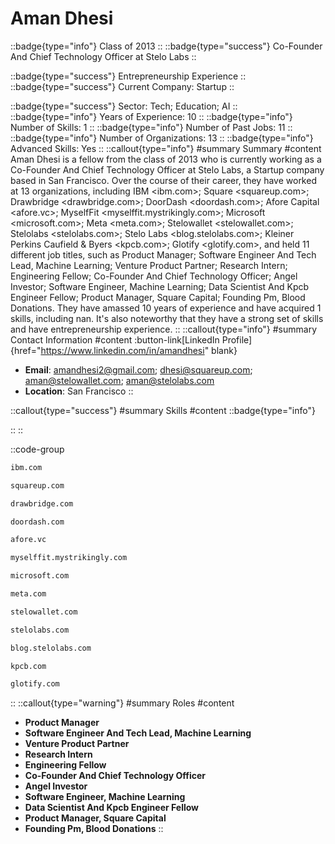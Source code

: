 # Aman Dhesi
::badge{type="info"}
Class of 2013
::
::badge{type="success"}
Co-Founder And Chief Technology Officer at Stelo Labs
::

::badge{type="success"}
Entrepreneurship Experience
::
::badge{type="success"}
Current Company: Startup
::

::badge{type="success"}
Sector: Tech; Education; AI
::
::badge{type="info"}
Years of Experience: 10
::
::badge{type="info"}
Number of Skills: 1
::
::badge{type="info"}
Number of Past Jobs: 11
::
::badge{type="info"}
Number of Organizations: 13
::
::badge{type="info"}
Advanced Skills: Yes
::
::callout{type="info"}
#summary
Summary
#content
Aman Dhesi is a fellow from the class of 2013 who is currently working as a Co-Founder And Chief Technology Officer at Stelo Labs, a Startup company based in San Francisco. Over the course of their career, they have worked at 13 organizations, including IBM <ibm.com>; Square <squareup.com>; Drawbridge <drawbridge.com>; DoorDash <doordash.com>; Afore Capital <afore.vc>; MyselfFit <myselffit.mystrikingly.com>; Microsoft <microsoft.com>; Meta <meta.com>; Stelowallet <stelowallet.com>; Stelolabs <stelolabs.com>; Stelo Labs <blog.stelolabs.com>; Kleiner Perkins Caufield & Byers <kpcb.com>; Glotify <glotify.com>, and held 11 different job titles, such as Product Manager; Software Engineer And Tech Lead, Machine Learning; Venture Product Partner; Research Intern; Engineering Fellow; Co-Founder And Chief Technology Officer; Angel Investor; Software Engineer, Machine Learning; Data Scientist And Kpcb Engineer Fellow; Product Manager, Square Capital; Founding Pm, Blood Donations. They have amassed 10 years of experience and have acquired 1 skills, including nan. It's also noteworthy that they have a strong set of skills and have entrepreneurship experience.
::
::callout{type="info"}
#summary
Contact Information
#content
:button-link[LinkedIn Profile]{href="https://www.linkedin.com/in/amandhesi" blank}
- **Email**: amandhesi2@gmail.com; dhesi@squareup.com; aman@stelowallet.com; aman@stelolabs.com
- **Location**: San Francisco
::

::callout{type="success"}
#summary
Skills
#content
::badge{type="info"}

::
::

::code-group
```bash [IBM]
ibm.com
```
```bash [Square]
squareup.com
```
```bash [Drawbridge]
drawbridge.com
```
```bash [DoorDash]
doordash.com
```
```bash [Afore Capital]
afore.vc
```
```bash [MyselfFit]
myselffit.mystrikingly.com
```
```bash [Microsoft]
microsoft.com
```
```bash [Meta]
meta.com
```
```bash [Stelowallet]
stelowallet.com
```
```bash [Stelolabs]
stelolabs.com
```
```bash [Stelo Labs]
blog.stelolabs.com
```
```bash [Kleiner Perkins Caufield & Byers]
kpcb.com
```
```bash [Glotify]
glotify.com
```
::
::callout{type="warning"}
#summary
Roles
#content
- **Product Manager**
- **Software Engineer And Tech Lead, Machine Learning**
- **Venture Product Partner**
- **Research Intern**
- **Engineering Fellow**
- **Co-Founder And Chief Technology Officer**
- **Angel Investor**
- **Software Engineer, Machine Learning**
- **Data Scientist And Kpcb Engineer Fellow**
- **Product Manager, Square Capital**
- **Founding Pm, Blood Donations**
::

